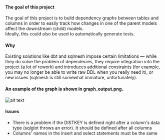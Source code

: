 #### The goal of this project 
The goal of this project is to build dependency graphs between tables and columns in order to easily track how changes in one of the parent models affect the downstream (child) models.  
Ideally, this could also be used to automatically generate tests.

#### Why
Existing solutions like dbt and sqlmesh impose certain limitations — while they do solve the problem of dependecies, they require integration into the project (a lot of rework) and introduces additional constraints (for example, you may no longer be able to write raw DDL when you really need it), or new issues (sqlmesh is still somewhat immature, unfortunately).

#### An example of the graph is shown in graph_output.png.
![alt text](https://github.com/Easthy/sql_analyzer/blob/main/graph_output.png)

#### Issues
- There is a problem if the DISTKEY is defined right after a column's data type (sqlglot throws an error). It should be defined after all columns
- Columns' names in the insert and select statements must be the same
